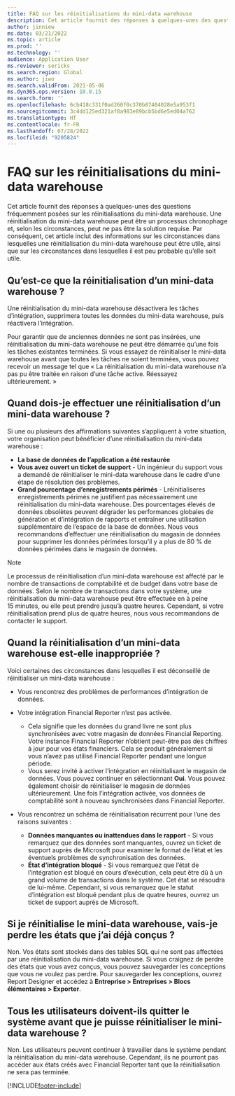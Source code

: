 ```yaml
---
title: FAQ sur les réinitialisations du mini-data warehouse
description: Cet article fournit des réponses à quelques-unes des questions fréquemment posées sur les réinitialisations du mini-data warehouse.
author: jinniew
ms.date: 03/21/2022
ms.topic: article
ms.prod: ''
ms.technology: ''
audience: Application User
ms.reviewer: sericks
ms.search.region: Global
ms.author: jiwo
ms.search.validFrom: 2021-05-06
ms.dyn365.ops.version: 10.0.15
ms.search.form: ''
ms.openlocfilehash: 6cb418c331f0ad260f0c370b87404028e5a953f1
ms.sourcegitcommit: 3c4dd125ed321af8a983e89bcb5bd6e5ed04a762
ms.translationtype: HT
ms.contentlocale: fr-FR
ms.lasthandoff: 07/28/2022
ms.locfileid: "9205824"
---
```

# <a name="data-mart-resets-faq"></a>FAQ sur les réinitialisations du mini-data warehouse

Cet article fournit des réponses à quelques-unes des questions fréquemment posées sur les réinitialisations du mini-data warehouse. Une réinitialisation du mini-data warehouse peut être un processus chronophage et, selon les circonstances, peut ne pas être la solution requise. Par conséquent, cet article inclut des informations sur les circonstances dans lesquelles une réinitialisation du mini-data warehouse peut être utile, ainsi que sur les circonstances dans lesquelles il est peu probable qu’elle soit utile.

## <a name="what-is-a-data-mart-reset"></a>Qu’est-ce que la réinitialisation d’un mini-data warehouse ?

Une réinitialisation du mini-data warehouse désactivera les tâches d’intégration, supprimera toutes les données du mini-data warehouse, puis réactivera l’intégration.

Pour garantir que de anciennes données ne sont pas insérées, une réinitialisation du mini-data warehouse ne peut être démarrée qu’une fois les tâches existantes terminées. Si vous essayez de réinitialiser le mini-data warehouse avant que toutes les tâches ne soient terminées, vous pouvez recevoir un message tel que « La réinitialisation du mini-data warehouse n’a pas pu être traitée en raison d’une tâche active. Réessayez ultérieurement. »

## <a name="when-do-i-have-to-do-a-data-mart-reset"></a>Quand dois-je effectuer une réinitialisation d’un mini-data warehouse ?

Si une ou plusieurs des affirmations suivantes s’appliquent à votre situation, votre organisation peut bénéficier d’une réinitialisation du mini-data warehouse :

- **La base de données de l’application a été restaurée**
- **Vous avez ouvert un ticket de support** - Un ingénieur du support vous a demandé de réinitialiser le mini-data warehouse dans le cadre d’une étape de résolution des problèmes.
- **Grand pourcentage d’enregistrements périmés** - Lréinitialiseres enregistrements périmés ne justifient pas nécessairement une réinitialisation du mini-data warehouse. Des pourcentages élevés de données obsolètes peuvent dégrader les performances globales de génération et d’intégration de rapports et entraîner une utilisation supplémentaire de l’espace de la base de données. Nous vous recommandons d’effectuer une réinitialisation du magasin de données pour supprimer les données périmées lorsqu’il y a plus de 80 % de données périmées dans le magasin de données.
 
> [!NOTE]
> Le processus de réinitialisation d’un mini-data warehouse est affecté par le nombre de transactions de comptabilité et de budget dans votre base de données. Selon le nombre de transactions dans votre système, une réinitialisation du mini-data warehouse peut être effectuée en à peine 15 minutes, ou elle peut prendre jusqu’à quatre heures. Cependant, si votre réinitialisation prend plus de quatre heures, nous vous recommandons de contacter le support.
 
## <a name="when-is-a-data-mart-reset-inappropriate"></a>Quand la réinitialisation d’un mini-data warehouse est-elle inappropriée ?

Voici certaines des circonstances dans lesquelles il est déconseillé de réinitialiser un mini-data warehouse :

- Vous rencontrez des problèmes de performances d’intégration de données.
- Votre intégration Financial Reporter n’est pas activée. 

    - Cela signifie que les données du grand livre ne sont plus synchronisées avec votre magasin de données Financial Reporting. Votre instance Financial Reporter n’obtient peut-être pas des chiffres à jour pour vos états financiers. Cela se produit généralement si vous n’avez pas utilisé Financial Reporter pendant une longue période.
    - Vous serez invité à activer l’intégration en réinitialisant le magasin de données. Vous pouvez continuer en sélectionnant **Oui**. Vous pouvez également choisir de réinitialiser le magasin de données ultérieurement. Une fois l’intégration activée, vos données de comptabilité sont à nouveau synchronisées dans Financial Reporter. 
- Vous rencontrez un schéma de réinitialisation récurrent pour l’une des raisons suivantes :

    - **Données manquantes ou inattendues dans le rapport** - Si vous remarquez que des données sont manquantes, ouvrez un ticket de support auprès de Microsoft pour examiner le format de l’état et les éventuels problèmes de synchronisation des données.
    - **État d’intégration bloqué** - Si vous remarquez que l’état de l’intégration est bloqué en cours d’exécution, cela peut être dû à un grand volume de transactions dans le système. Cet état se résoudra de lui-même. Cependant, si vous remarquez que le statut d’intégration est bloqué pendant plus de quatre heures, ouvrez un ticket de support auprès de Microsoft. 
   
## <a name="if-i-reset-the-data-mart-will-i-lose-reports-that-ive-already-designed"></a>Si je réinitialise le mini-data warehouse, vais-je perdre les états que j’ai déjà conçus ?

Non. Vos états sont stockés dans des tables SQL qui ne sont pas affectées par une réinitialisation du mini-data warehouse. Si vous craignez de perdre des états que vous avez conçus, vous pouvez sauvegarder les conceptions que vous ne voulez pas perdre. Pour sauvegarder les conceptions, ouvrez Report Designer et accédez à **Entreprise \> Entreprises \> Blocs élémentaires \> Exporter**.
 
## <a name="do-all-users-have-to-exit-the-system-before-i-can-reset-the-data-mart"></a>Tous les utilisateurs doivent-ils quitter le système avant que je puisse réinitialiser le mini-data warehouse ?

Non. Les utilisateurs peuvent continuer à travailler dans le système pendant la réinitialisation du mini-data warehouse. Cependant, ils ne pourront pas accéder aux états créés avec Financial Reporter tant que la réinitialisation ne sera pas terminée.

[!INCLUDE[footer-include](../../../includes/footer-banner.md)]
